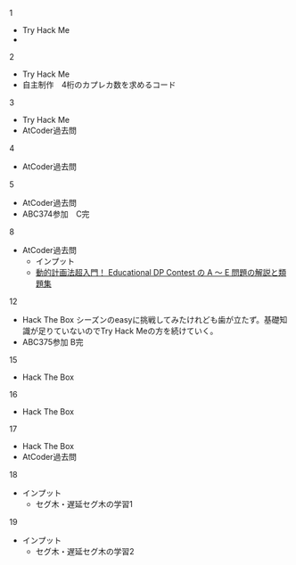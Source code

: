 1
- Try Hack Me
- 

2
- Try Hack Me
- 自主制作　4桁のカプレカ数を求めるコード

3
- Try Hack Me
- AtCoder過去問

4
- AtCoder過去問

5
- AtCoder過去問
- ABC374参加　C完

8
- AtCoder過去問
  - インプット
  - [動的計画法超入門！ Educational DP Contest の A ～ E 問題の解説と類題集](https://qiita.com/drken/items/dc53c683d6de8aeacf5a)

12
- Hack The Box シーズンのeasyに挑戦してみたけれども歯が立たず。基礎知識が足りていないのでTry Hack Meの方を続けていく。
- ABC375参加 B完

15
- Hack The Box

16
- Hack The Box 

17
- Hack The Box
- AtCoder過去問

18
- インプット
  - セグ木・遅延セグ木の学習1 

19
- インプット
  - セグ木・遅延セグ木の学習2
